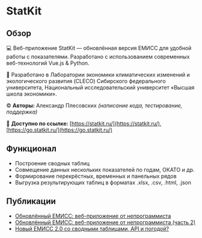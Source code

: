 # StatKit
## Обзор
💻 Веб-приложение StatKit — обновлённая версия ЕМИСС для удобной работы с показателями. Разработано с использованием современных веб-технологий Vue.js & Python.

🧪 Разработано в Лаборатории экономики климатических изменений и экологического развития (CLECO) Сибирского федерального университета, Национальный исследовательский университет «Высшая школа экономики».

© **Авторы:** Александр Плесовских *(написание кода, тестирование, поддержка)*

🔗 **Доступно по ссылке:** [https://statkit.ru/](https://statkit.ru/), [https://go.statkit.ru/](https://go.statkit.ru/)

## Функционал
* Построение сводных таблиц
* Совмещение данных нескольких показателей по годам, ОКАТО и др.
* Формирование перекрёстных, временных и панельных рядов
* Выгрузка результирующих таблиц в форматах .xlsx, .csv, .html, .json

## Публикации
* [Обновлённый ЕМИСС: веб-приложение от непрограммиста](https://habr.com/ru/articles/812123/)
* [Обновлённый ЕМИСС: веб-приложение от непрограммиста (часть 2)](https://habr.com/ru/posts/902254/)
* [Новый ЕМИСС 2.0 со сводными таблицами, API и погодой?](https://habr.com/ru/articles/907124/)
